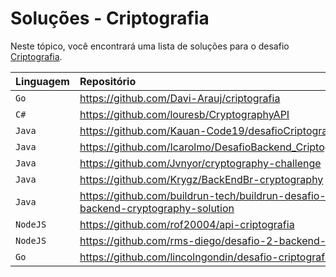 # Soluções - Criptografia

Neste tópico, você encontrará uma lista de soluções para o desafio [Criptografia](PROBLEM.md).

| Linguagem | Repositório                                                                     |
|:----------|:--------------------------------------------------------------------------------|
| `Go`      | https://github.com/Davi-Arauj/criptografia                                      |             
| `C#`      | https://github.com/louresb/CryptographyAPI                                      |          
| `Java`    | https://github.com/Kauan-Code19/desafioCriptografia                             |
| `Java`    | https://github.com/Icarolmo/DesafioBackend_Criptografia                         |
| `Java`    | https://github.com/Jvnyor/cryptography-challenge                                |
| `Java`    | https://github.com/Krygz/BackEndBr-cryptography                                 |
| `Java`    | https://github.com/buildrun-tech/buildrun-desafio-backend-cryptography-solution |
| `NodeJS`  | https://github.com/rof20004/api-criptografia                                    |
| `NodeJS`  | https://github.com/rms-diego/desafio-2-backend-br                               |
| `Go`      | https://github.com/lincolngondin/desafio-criptografia                           |
